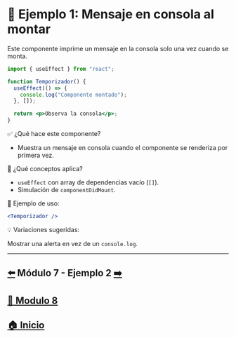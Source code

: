 # 🧪 Ejemplo 1: Mensaje en consola al montar

Este componente imprime un mensaje en la consola solo una vez cuando se monta.

```jsx
import { useEffect } from "react";

function Temporizador() {
  useEffect(() => {
    console.log("Componente montado");
  }, []);

  return <p>Observa la consola</p>;
}
```

✅ ¿Qué hace este componente?

* Muestra un mensaje en consola cuando el componente se renderiza por primera vez.

🧠 ¿Qué conceptos aplica?

* `useEffect` con array de dependencias vacío (`[]`).
* Simulación de `componentDidMount`.

📌 Ejemplo de uso:

```jsx
<Temporizador />
```

💡 Variaciones sugeridas:

Mostrar una alerta en vez de un `console.log`.

---

## [⬅️](../Modulo_7.md) Módulo 7 - Ejemplo 2 [➡️](../Ejemplos/Ejemplo_2.md)
## [📄 Modulo 8](../Modulo_8.md)
## [🏠 Inicio](../../README.md)
